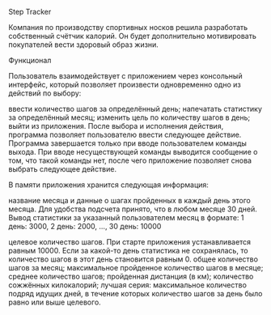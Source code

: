 Step Tracker

Компания по производству спортивных носков решила разработать собственный счётчик калорий. Он будет дополнительно мотивировать покупателей вести здоровый образ жизни.

Функционал

Пользователь взаимодействует с приложением через консольный интерфейс, который позволяет произвести одновременно одно из действий по выбору:

ввести количество шагов за определённый день;
напечатать статистику за определённый месяц;
изменить цель по количеству шагов в день;
выйти из приложения.
После выбора и исполнения действия, программа позволяет пользователю ввести следующее действие. Программа завершается только при вводе пользователем команды выхода. При вводе несуществующей команды выводится сообщение о том, что такой команды нет, после чего приложение позволяет снова выбрать следующее действие.

В памяти приложения хранится следующая информация:

название месяца и данные о шагах пройденных в каждый день этого месяца. Для удобства подсчета принято, что в любом месяце 30 дней.
Вывод статистики за указанный пользователем месяц в формате:
1 день: 3000, 2 день: 2000, ..., 30 день: 10000

целевое количество шагов. При старте приложения устанавливается равным 10000.
Если за какой-то день статистика не сохранялась, то количество шагов в этот день становится равным 0.
общее количество шагов за месяц;
максимальное пройденное количество шагов в месяце;
среднее количество шагов;
пройденная дистанция (в км);
количество сожжённых килокалорий;
лучшая серия: максимальное количество подряд идущих дней, в течение которых количество шагов за день было равно или выше целевого.
